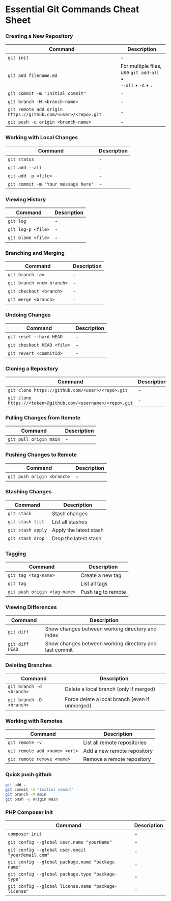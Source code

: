 # Essential Git Commands Cheat Sheet


### Creating a New Repository
| Command                                                      | Description            |
| ------------------------------------------------------------ | ---------------------- |
| `git init`                                                   | - |
| `git add filename.md`                                        | For multiple files, use `git add-all` &bull; <br>`--all` &bull; `-A` &bull; `.` |
| `git commit -m "Initial commit"`                             | - |
| `git branch -M <branch-name>`                                | - |
| `git remote add origin https://github.com/<user>/<repo>.git` | - |
| `git push -u origin <branch-name>`                           | - |

### Working with Local Changes
| Command                                                      | Description            |
| ------------------------------------------------------------ | ---------------------- |
| `git status`                                                 | - |
| `git add --all`                                              | - |
| `git add -p <file>`                                          | - |
| `git commit -m "Your message here"`                          | - |

### Viewing History
| Command                                                      | Description            |
| ------------------------------------------------------------ | ---------------------- |
| `git log`                                                    | - |
| `git log-p <file>`                                           | - |
| `git blame <file>`                                           | - |

### Branching and Merging
| Command                                                      | Description            |
| ------------------------------------------------------------ | ---------------------- |
| `git branch -av`                                             | - |
| `git branch <new-branch>`                                    | - |
| `git checkout <branch>`                                      | - |
| `git merge <branch>`                                         | - |

### Undoing Changes
| Command                                                      | Description            |
| ------------------------------------------------------------ | ---------------------- |
| `git reset --hard HEAD`                                      | - |
| `git checkout HEAD <file>`                                   | - |
| `git revert <commitId>`                                      | - |

<!-- ### Additional Essential Commands -->

### Cloning a Repository
| Command                                                      | Description            |
| ------------------------------------------------------------ | ---------------------- |
| `git clone https://github.com/<user>/<repo>.git`             | - |
| `git clone https://<token>@github.com/<username>/<repo>.git` | - |

### Pulling Changes from Remote
| Command                                                      | Description            |
| ------------------------------------------------------------ | ---------------------- |
| `git pull origin main`                                       | - |

### Pushing Changes to Remote
| Command                                                      | Description            |
| ------------------------------------------------------------ | ---------------------- |
| `git push origin <branch>`                                   | - |

### Stashing Changes
| Command                                                      | Description            |
| ------------------------------------------------------------ | ---------------------- |
| `git stash`                                                  | Stash changes          |
| `git stash list`                                             | List all stashes       |
| `git stash apply`                                            | Apply the latest stash |
| `git stash drop`                                             | Drop the latest stash  |

### Tagging
| Command                                                      | Description            |
| ------------------------------------------------------------ | ---------------------- |
| `git tag <tag-name>`                                         | Create a new tag       |
| `git tag`                                                    | List all tags          |
| `git push origin <tag-name>`                                 | Push tag to remote     |

### Viewing Differences
| Command                                                      | Description            |
| ------------------------------------------------------------ | ---------------------- |
| `git diff`                                                   | Show changes between working directory and index |
| `git diff HEAD`                                              | Show changes between working directory and last commit |

### Deleting Branches
| Command                                                      | Description            |
| ------------------------------------------------------------ | ---------------------- |
| `git branch -d <branch>`                                     | Delete a local branch (only if merged) |
| `git branch -D <branch>`                                     | Force delete a local branch (even if unmerged) |

### Working with Remotes
| Command                                                      | Description            |
| ------------------------------------------------------------ | ---------------------- |
| `git remote -v`                                              | List all remote repositories |
| `git remote add <name> <url>`                                | Add a new remote repository |
| `git remote remove <name>`                                   | Remove a remote repository |


### Quick push github
```bash
git add .
git commit -m "Initial commit"
git branch -M main
git push -u origin main 
```

### PHP Composer init
| Command                                                      | Description            |
| ------------------------------------------------------------ | ---------------------- |
| `composer init`                                              | - |
| `git config --global user.name "yourName"`                   | - |
| `git config --global user.email "your@email.com"`            | - |
| `git config --global package.name "package-name"`            | - |
| `git config --global package.type "package-type"`            | - |
| `git config --global license.name "package-license"`         | - |

<!--
# Update List

1. Created on Nov 6, 2022 
2. Updated on Sep 24, 2023
3. Updated on May 2, 2025

-->
